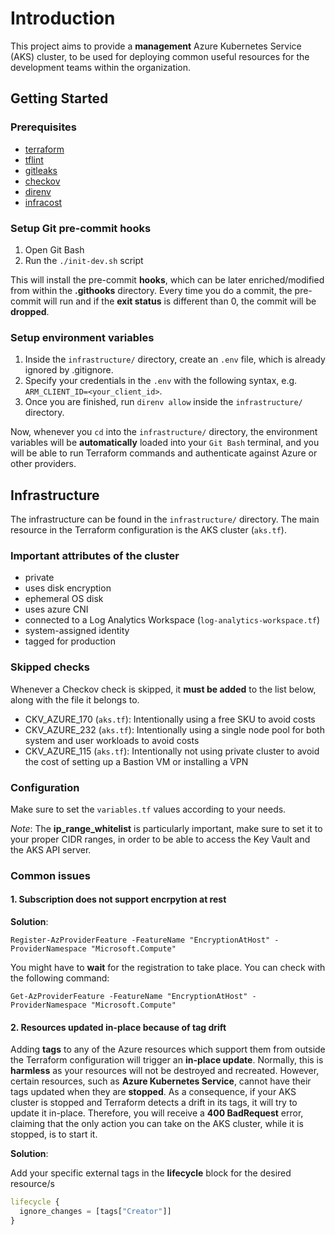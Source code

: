 # Introduction

This project aims to provide a **management** Azure Kubernetes Service (AKS) cluster, to be used for deploying common useful resources for the development teams within the organization.

## Getting Started

### Prerequisites

- [terraform](https://developer.hashicorp.com/terraform/tutorials/aws-get-started/install-cli)
- [tflint](https://github.com/terraform-linters/tflint?tab=readme-ov-file#installation)
- [gitleaks](https://github.com/gitleaks/gitleaks?tab=readme-ov-file#installing)
- [checkov](https://www.checkov.io/2.Basics/Installing%20Checkov.html)
- [direnv](https://direnv.net/docs/installation.html)
- [infracost](https://www.infracost.io/docs/)

### Setup Git pre-commit hooks

1. Open Git Bash
2. Run the `./init-dev.sh` script

This will install the pre-commit **hooks**, which can be later enriched/modified from within the **.githooks** directory. Every time you do a commit, the pre-commit will run and if the **exit status** is different than 0, the commit will be **dropped**.

### Setup environment variables

1. Inside the `infrastructure/` directory, create an `.env` file, which is already ignored by .gitignore.
2. Specify your credentials in the `.env` with the following syntax, e.g. `ARM_CLIENT_ID=<your_client_id>`.
3. Once you are finished, run `direnv allow` inside the `infrastructure/` directory.

Now, whenever you `cd` into the `infrastructure/` directory, the environment variables will be **automatically** loaded into your `Git Bash` terminal, and you will be able to run Terraform commands and authenticate against Azure or other providers.

## Infrastructure

The infrastructure can be found in the `infrastructure/` directory. The main resource in the Terraform configuration is the AKS cluster (`aks.tf`).

### Important attributes of the cluster

- private
- uses disk encryption
- ephemeral OS disk
- uses azure CNI
- connected to a Log Analytics Workspace (`log-analytics-workspace.tf`)
- system-assigned identity
- tagged for production

### Skipped checks

Whenever a Checkov check is skipped, it **must be added** to the list below, along with the file it belongs to.

- CKV_AZURE_170 (`aks.tf`): Intentionally using a free SKU to avoid costs
- CKV_AZURE_232 (`aks.tf`): Intentionally using a single node pool for both system and user workloads to avoid costs
- CKV_AZURE_115 (`aks.tf`): Intentionally not using private cluster to avoid the cost of setting up a Bastion VM or installing a VPN

### Configuration

Make sure to set the `variables.tf` values according to your needs.

_Note_: The **ip_range_whitelist** is particularly important, make sure to set it to your proper CIDR ranges, in order to be able to access the Key Vault and the AKS API server.

### Common issues

#### 1. Subscription does not support encrpytion at rest

**Solution**:

```pwsh
Register-AzProviderFeature -FeatureName "EncryptionAtHost" -ProviderNamespace "Microsoft.Compute"
```

You might have to **wait** for the registration to take place. You can check with the following command:

```pwsh
Get-AzProviderFeature -FeatureName "EncryptionAtHost" -ProviderNamespace "Microsoft.Compute"
```

#### 2. Resources updated in-place because of tag drift

Adding **tags** to any of the Azure resources which support them from outside the Terraform configuration will trigger an **in-place update**. Normally, this is **harmless** as your resources will not be destroyed and recreated. However, certain resources, such as **Azure Kubernetes Service**, cannot have their tags updated when they are **stopped**. As a consequence, if your AKS cluster is stopped and Terraform detects a drift in its tags, it will try to update it in-place. Therefore, you will receive a **400 BadRequest** error, claiming that the only action you can take on the AKS cluster, while it is stopped, is to start it.

**Solution**:

Add your specific external tags in the **lifecycle** block for the desired resource/s

```terraform
lifecycle {
  ignore_changes = [tags["Creator"]]
}
```
